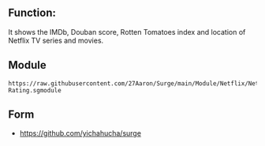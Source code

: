 ## Function: 
It shows the IMDb, Douban score, Rotten Tomatoes index and location of Netflix TV series and movies.

## Module
```
https://raw.githubusercontent.com/27Aaron/Surge/main/Module/Netflix/Netflix-Rating.sgmodule
```

## Form
- https://github.com/yichahucha/surge